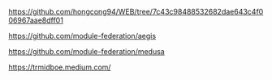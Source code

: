 https://github.com/hongcong94/WEB/tree/7c43c98488532682dae643c4f006967aae8dff01


https://github.com/module-federation/aegis

https://github.com/module-federation/medusa

https://trmidboe.medium.com/
